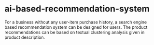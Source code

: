 # ai-based-recommendation-system
For a business without any user-item purchase history, a search engine based recommendation system can be designed for users. The product recommendations can be based on textual clustering analysis given in product description.
